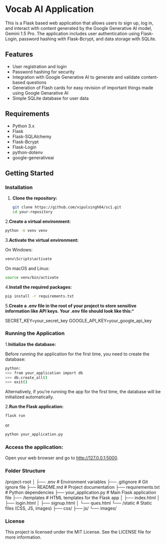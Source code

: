 # Vocab AI Application

This is a Flask based web application that allows users to sign up, log in, and interact with content generated by the Google Generative AI model, Gemini 1.5 Pro. The application includes user authentication using Flask-Login, password hashing with Flask-Bcrypt, and data storage with SQLite.

## Features

- User registration and login
- Password hashing for security
- Integration with Google Generative AI to generate and validate content-based questions
- Generation of Flash cards for easy revision of important things made using Google Genarative AI
- Simple SQLite database for user data

## Requirements

- Python 3.x
- Flask
- Flask-SQLAlchemy
- Flask-Bcrypt
- Flask-Login
- python-dotenv
- google-generativeai

## Getting Started

### Installation

1. **Clone the repository:**

   ```bash
   git clone https://github.com/vipulsingh04/sc1.git
   cd your-repository

2.**Create a virtual environment:**
  
  ```bash
  python -m venv venv
 ```

3.**Activate the virtual environment:**

On Windows:

```bash
venv\Scripts\activate
```
On macOS and Linux:

```bash
source venv/bin/activate
```

4.**Install the required packages:**

```bash
pip install -r requirements.txt
```

5.**Create a .env file in the root of your project to store sensitive information like API keys. 
Your .env file should look like this:***

SECRET_KEY=your_secret_key
GOOGLE_API_KEY=your_google_api_key

### Running the Application

1.**Initialize the database:**

Before running the application for the first time, you need to create the database:

```bash
python:
>>> from your_application import db
>>> db.create_all()
>>> exit()
```
Alternatively, if you're running the app for the first time, the database will be initialized automatically.

2.**Run the Flask application:**

```bash
flask run
```

or

```bash
python your_application.py
```

### Access the application:

Open your web browser and go to http://127.0.0.1:5000.


### Folder Structure

/project-root
│
├── .env                  # Environment variables
├── .gitignore            # Git ignore file
├── README.md             # Project documentation
├── requirements.txt      # Python dependencies
├── your_application.py   # Main Flask application file
├── /templates            # HTML templates for the Flask app
│   ├── index.html
│   ├── login.html
│   ├── signup.html
│   └── ques.html
└── /static               # Static files (CSS, JS, images)
    ├── css/
    ├── js/
    └── images/

### License
This project is licensed under the MIT License. See the LICENSE file for more information.



